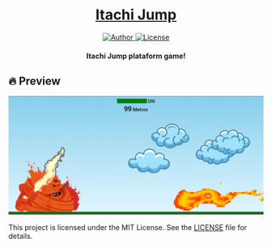 <!--- LOGO DO README --->
<h1 align="center">
  <a href="">
    Itachi Jump
  </a>
</h1>
<!--- IMAGEM COM INFORMAÇÕES DO PROJETO --->
<div align="center">
  <a href="https://github.com/dnlcorona">
    <img src="https://img.shields.io/badge/author-dnlcorona-8257E5?style=flat-square" alt="Author">
  </a>
  <a href="LICENSE">
    <img src="https://img.shields.io/static/v1?label=license&message=MIT&color=8257E5&style=flat-square" alt="License">
  </a>
</div>

<!--- TÍTULO DO PROJETO --->
<h4 align="center">
  Itachi Jump plataform game!
</h4>

## 🔥 Preview

<img src="preview.png" alt="Preview">


This project is licensed under the MIT License. See the [LICENSE](LICENSE) file for details.
